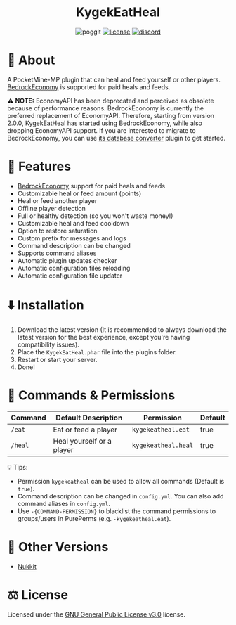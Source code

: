 <h1 align="center">KygekEatHeal</h1>

<p align="center">

<img src="https://poggit.pmmp.io/shield.dl.total/KygekEatHeal?style=for-the-badge" alt="poggit" />
<a href="https://github.com/thebigcrafter/KygekEatHeal/blob/pm4/LICENSE"><img src="https://img.shields.io/github/license/thebigcrafter/KygekEatHeal?style=for-the-badge" alt="license" /></a>
<a href="https://discord.gg/PykBfE2TZ9"><img src="https://img.shields.io/discord/1087729577004122112?color=7289DA&label=discord&logo=discord&style=for-the-badge" alt="discord" /></a>

</p>

# 📖 About

A PocketMine-MP plugin that can heal and feed yourself or other players. [BedrockEconomy](https://github.com/cooldogedev/BedrockEconomy) is supported for paid heals and feeds.

**⚠️ NOTE:** EconomyAPI has been deprecated and perceived as obsolete because of performance reasons. BedrockEconomy is currently the preferred replacement of EconomyAPI. Therefore, starting from version 2.0.0, KygekEatHeal has started using BedrockEconomy, while also dropping EconomyAPI support. If you are interested to migrate to BedrockEconomy, you can use [its database converter](https://github.com/cooldogedev/EconAPIToBE) plugin to get started.

# 🧩 Features

- [BedrockEconomy](https://github.com/cooldogedev/BedrockEconomy) support for paid heals and feeds
- Customizable heal or feed amount (points)
- Heal or feed another player
- Offline player detection
- Full or healthy detection (so you won't waste money!)
- Customizable heal and feed cooldown
- Option to restore saturation
- Custom prefix for messages and logs
- Command description can be changed
- Supports command aliases
- Automatic plugin updates checker
- Automatic configuration files reloading
- Automatic configuration file updater

# ⬇️ Installation

1. Download the latest version (It is recommended to always download the latest version for the best experience, except you're having compatibility issues).
2. Place the `KygekEatHeal.phar` file into the plugins folder.
3. Restart or start your server.
4. Done!

# 📜 Commands & Permissions

| Command | Default Description | Permission | Default |
| --- | --- | --- | --- |
| `/eat` | Eat or feed a player | `kygekeatheal.eat` | true |
| `/heal` | Heal yourself or a player | `kygekeatheal.heal` | true |

💡 Tips:
- Permission `kygekeatheal` can be used to allow all commands (Default is `true`).
- Command description can be changed in `config.yml`. You can also add command aliases in `config.yml`.
- Use `-{COMMAND-PERMISSION}` to blacklist the command permissions to groups/users in PurePerms (e.g. `-kygekeatheal.eat`).

# 🚢 Other Versions

- [Nukkit](https://github.com/KygekTeam/KygekEatHeal-Nukkit)

# ⚖️ License

Licensed under the [GNU General Public License v3.0](https://github.com/thebigcrafter/KygekEatHeal/blob/main/LICENSE) license.
